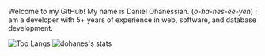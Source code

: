 Welcome to my GitHub! My name is Daniel Ohanessian. (_o-ha-nes-ee-yen_) I am a developer with 5+ years of experience in web, software, and database development.

![Top Langs](https://github-readme-stats.vercel.app/api/top-langs/?username=dohanes)
![dohanes's stats](https://github-readme-stats.vercel.app/api?username=dohanes&show_icons=true&theme=synthwave)
